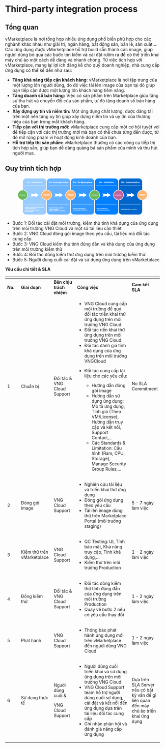 # Third-party integration process

## Tổng quan

vMarketplace là nơi tổng hợp nhiều ứng dụng phổ biến phù hợp cho các nghành khác nhau như giải trí, ngân hàng, bất động sản, bán lẻ, sản xuất,... Các ứng dụng được vMarketplace hỗ trợ build sẵn thành các image, giúp người dùng bỏ qua các bước tìm kiếm và cài đặt rườm ra để có thể triển khai máy chủ ảo một cách dễ dàng và nhanh chóng. Từ việc tích hợp với vMarketplace, mang lại lợi ích đáng kể cho quý doanh nghiệp, nhà cung cấp ứng dụng có thể kể đến như sau:

* **Tăng khả năng tiếp cận khách hàng:** vMarketplace là nơi tập trung của một lượng lớn người dùng, do đó việc tải lên image của bạn tại đó giúp bạn tiếp cận được một lượng lớn khách hàng tiềm năng.
* **Tăng doanh số bán hàng:** Việc có sản phẩm trên Marketplace giúp tăng sự thu hút và chuyển đổi của sản phẩm, từ đó tăng doanh số bán hàng của bạn.
* **Xây dựng uy tín và niềm tin:** Một ứng dụng chất lượng, được đăng tải trên một nền tảng uy tín giúp xây dựng niềm tin và uy tín của thương hiệu của bạn trong mắt khách hàng.
* **Tiếp cận với thị trường mới:** vMarketplace cung cấp một cơ hội tuyệt vời để tiếp cận với các thị trường mới mà bạn có thể chưa từng đến được, từ đó mở rộng phạm vi hoạt động kinh doanh của bạn.
* **Hỗ trợ tiếp thị sản phẩm:** vMarketplace thường có các công cụ tiếp thị tích hợp sẵn, giúp bạn dễ dàng quảng bá sản phẩm của mình và thu hút người mua.

## Quy trình tích hợp <a href="#third-partyintegrationprocess-quytrinhtichhop" id="third-partyintegrationprocess-quytrinhtichhop"></a>

<figure><img src="../../.gitbook/assets/71729271.png" alt=""><figcaption></figcaption></figure>

* Bước 1: Đối tác cài đặt môi trường, kiểm thử tính khả dụng của ứng dụng trên môi trường VNG Cloud và một số tài liệu cần thiết
* Bước 2: VNG Cloud đóng gói image theo yêu cầu, tài liệu mà đối tác cung cấp
* Bước 3: VNG Cloud kiểm thử tính đúng đắn và khả dụng của ứng dụng trên môi trường kiểm thử
* Bước 4: Đối tác đồng kiểm thử ứng dụng trên môi trường kiểm thử
* Bước 5: Người dùng cuối cài đặt và sử dụng ứng dụng trên vMarketplace

**Yêu cầu chi tiết & SLA**

<table data-header-hidden><thead><tr><th width="96"></th><th width="118"></th><th width="143"></th><th width="414"></th><th></th></tr></thead><tbody><tr><td><strong>No.</strong></td><td><strong>Giai đoạn</strong></td><td><strong>Bên chịu trách nhiệm</strong></td><td><strong>Công việc</strong></td><td><strong>Cam kết SLA</strong></td></tr><tr><td>1</td><td>Chuẩn bị</td><td>Đối tác &#x26; VNG Cloud Support</td><td><ul><li>VNG Cloud cung cấp môi trường để quý đối tác triển khai thử ứng dụng trên môi trường VNG Cloud</li><li>Đối tác riển khai thử ứng dụng trên môi trường VNG Cloud</li><li>Đối tác đánh giá tính khả dụng của ứng dụng trên môi trường VNGCloud</li><li><p>Đối tác cung cấp tài liệu cho các yêu cầu:</p><ul><li>Hướng dẫn đóng gói image</li><li>Hướng dẫn sử dụng ứng dụng: Mô tả ứng dụng, Tính giá (Theo VM/License), Hướng dẫn truy cập và kết nối, Support Contact,…</li><li>Các Standards &#x26; Limitation: Cấu hình (Ram, CPU, Storage), Manage Security Group Rules,…</li></ul></li></ul></td><td>No SLA Commitment</td></tr><tr><td>2</td><td>Đóng gói image</td><td>VNG Cloud Support</td><td><ul><li>Nghiên cứu tài liệu và triển khai thử ứng dụng</li><li>Đóng gói ứng dụng theo yêu cầu</li><li>Tải lên image dùng thử trên Marketplace Portal (môi trường staging)</li></ul></td><td>5 - 7 ngày làm việc</td></tr><tr><td>3</td><td>Kiểm thử trên vMarketplace</td><td>VNG Cloud Support</td><td><ul><li>QC Testing: UI, Tính bảo mật, Khả năng truy cập, Tính khả dụng,…</li><li>Kiểm thử trên môi trường Production</li></ul></td><td>1 - 2 ngày làm việc</td></tr><tr><td>4</td><td>Đồng kiểm thử</td><td>Đối tác &#x26; VNG Cloud Support</td><td><ul><li>Đối tác đồng kiểm thử tính đúng đắn của ứng dụng trên môi trường Production</li><li>Quay về bước 2 nếu có yêu cầu thay đổi</li></ul></td><td>1 - 2 ngày làm việc</td></tr><tr><td>5</td><td>Phát hành</td><td>VNG Cloud Support</td><td><ul><li>Thông báo phát hành ứng dụng mới trên vMarketplace đến người dùng VNG Cloud</li></ul></td><td>1 - 2 ngày làm việc</td></tr><tr><td>6</td><td>Sử dụng thực tế</td><td><p>Người dùng cuối &#x26;</p><p>VNG Cloud Support</p></td><td><ul><li>Người dùng cuối triển khai và sử dụng ứng dụng trên môi trường VNG Cloud</li><li>VNG Cloud Support team hỗ trợ người dùng cuối sử dụng, cài đặt và kết nối đến ứng dụng dựa trên tài liệu đối tác cung cấp</li><li>Ghi nhận phản hồi và đánh giá nâng cấp ứng dụng</li></ul></td><td>Dựa trên SLA Server nếu có bất kỳ vấn đề gì liên quan đến máy chủ ảo triển khai ứng dụng</td></tr></tbody></table>
